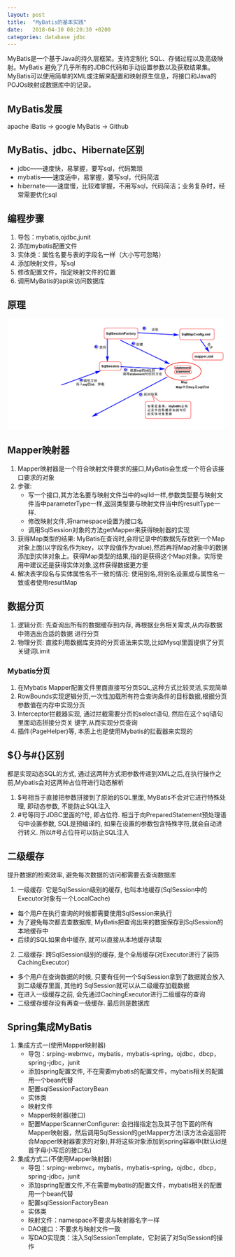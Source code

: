 ```yaml
---
layout: post
title:  "MyBatis的基本实践"
date:   2018-04-30 08:20:30 +0200
categories: database jdbc
---
```


MyBatis是一个基于Java的持久层框架。支持定制化 SQL、存储过程以及高级映射。MyBatis 避免了几乎所有的JDBC代码和手动设置参数以及获取结果集。MyBatis可以使用简单的XML或注解来配置和映射原生信息，将接口和Java的POJOs映射成数据库中的记录。

## MyBatis发展
apache iBatis -> google MyBatis -> Github

## MyBatis、jdbc、Hibernate区别
* jdbc——速度快，易掌握，要写sql，代码繁琐
* mybatis——速度适中，易掌握，要写sql，代码简洁
* hibernate——速度慢，比较难掌握，不用写sql，代码简洁；业务复杂时，经常需要优化sql

## 编程步骤
1. 导包：mybatis,ojdbc,junit
2. 添加mybatis配置文件
3. 实体类：属性名要与表的字段名一样（大小写可忽略）
4. 添加映射文件，写sql
5. 修改配置文件，指定映射文件的位置
7. 调用MyBatis的api来访问数据库

## 原理
<img src= "/assets/files/mybatis_principle.png" alt="加载错误" title="MyBatis原理" />

## Mapper映射器
1. Mapper映射器是一个符合映射文件要求的接口,MyBatis会生成一个符合该接口要求的对象
2. 步骤:
    * 写一个接口,其方法名要与映射文件当中的sqlId一样,参数类型要与映射文件当中parameterType一样,返回类型要与映射文件当中的resultType一样.
    * 修改映射文件,将namespace设置为接口名
    * 调用SqlSession对象的方法getMapper来获得映射器的实现
3. 获得Map类型的结果: MyBatis在查询时,会将记录中的数据先存放到一个Map对象上面(以字段名作为key，以字段值作为value),然后再将Map对象中的数据添加到实体对象上。获得Map类型的结果,指的是获得这个Map对象。实际使用中建议还是获得实体对象,这样获得数据更方便
4. 解决表字段名与实体属性名不一致的情况: 使用别名,将别名设置成与属性名一致或者使用resultMap


## 数据分页
1. 逻辑分页: 先查询出所有的数据缓存到内存, 再根据业务相关需求,从内存数据中筛选出合适的数据
进行分页
2. 物理分页: 直接利用数据库支持的分页语法来实现,比如Mysql里面提供了分页关键词Limit

### Mybatis分页
1. 在Mybatis Mapper配置文件里面直接写分页SQL,这种方式比较灵活,实现简单
2. RowBounds实现逻辑分页,一次性加载所有符合查询条件的目标数据,根据分页参数值在内存中实现分页
3. Interceptor拦截器实现, 通过拦截需要分页的select语句, 然后在这个sql语句里面动态拼接分页关
键字,从而实现分页查询
4. 插件(PageHelper)等, 本质上也是使用Mybatis的拦截器来实现的

## ${}与#{}区别
都是实现动态SQL的方式, 通过这两种方式把参数传递到XML之后,在执行操作之前,Mybatis会对这两种占位符进行动态解析
1. $号相当于直接把参数拼接到了原始的SQL里面, MyBatis不会对它进行特殊处理, 即动态参数, 不能防止SQL注入
2. #号等同于JDBC里面的?号, 即占位符. 相当于向PreparedStatement预处理语句中设置参数, SQL是预编译的, 如果在设置的参数包含特殊字符,就会自动进行转义. 所以#号占位符可以防止SQL注入

## 二级缓存
提升数据的检索效率, 避免每次数据的访问都需要去查询数据库
1. 一级缓存: 它是SqlSession级别的缓存, 也叫本地缓存(SqlSession中的Executor对象有一个LocalCache)
* 每个用户在执行查询的时候都需要使用SqlSession来执行
* 为了避免每次都去查数据库, MyBatis把查询出来的数据保存到SqlSession的本地缓存中
* 后续的SQL如果命中缓存, 就可以直接从本地缓存读取
2. 二级缓存: 跨SqlSession级别的缓存, 是个全局缓存(对Executor进行了装饰CachingExecutor)
* 多个用户在查询数据的时候, 只要有任何一个SqlSession拿到了数据就会放入到二级缓存里面, 其他的
SqlSession就可以从二级缓存加载数据
* 在进入一级缓存之前, 会先通过CachingExecutor进行二级缓存的查询
* 二级缓存缓存没有再查一级缓存. 最后则是数据库


## Spring集成MyBatis
1. 集成方式一(使用Mapper映射器)
    * 导包：srping-webmvc，mybatis，mybatis-spring，ojdbc，dbcp，spring-jdbc，junit
    * 添加spring配置文件, 不在需要mybatis的配置文件，mybatis相关的配置用一个bean代替
    * 配置sqlSessionFactoryBean
    * 实体类
    * 映射文件
    * Mapper映射器(接口)
    * 配置MapperScannerConfigurer: 会扫描指定包及其子包下面的所有Mapper映射器，然后调用SqlSession的getMapper方法(该方法会返回符合Mapper映射器要求的对象),并将这些对象添加到spring容器中(默认id是首字母小写后的接口名)
2. 集成方式二(不使用Mapper映射器)
    * 导包：srping-webmvc，mybatis，mybatis-spring，ojdbc，dbcp，spring-jdbc，junit
    * 添加spring配置文件,不在需要mybatis的配置文件，mybatis相关的配置用一个bean代替
    * 配置sqlSessionFactoryBean
    * 实体类
    * 映射文件：namespace不要求与映射器名字一样
    * DAO接口：不要求与映射文件一致
    * 写DAO实现类：注入SqlSessionTemplate，它封装了对SqlSession的操作